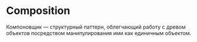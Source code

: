 # Composition

Компоновщик — структурный паттерн, облегчающий работу с древом объектов посредством манипулирования ими как единичным объектом.
